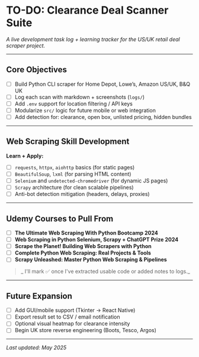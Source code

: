 # TO-DO: Clearance Deal Scanner Suite  
_A live development task log + learning tracker for the US/UK retail deal scraper project._

---

## Core Objectives

- [ ] Build Python CLI scraper for Home Depot, Lowe’s, Amazon US/UK, B&Q UK  
- [ ] Log each scan with markdown + screenshots (`logs/`)  
- [ ] Add `.env` support for location filtering / API keys  
- [ ] Modularize `src/` logic for future mobile or web integration  
- [ ] Add detection for: clearance, open box, unlisted pricing, hidden bundles  

---

## Web Scraping Skill Development

**Learn + Apply:**

- [ ] `requests`, `httpx`, `aiohttp` basics (for static pages)  
- [ ] `BeautifulSoup`, `lxml` (for parsing HTML content)  
- [ ] `Selenium` and `undetected-chromedriver` (for dynamic JS pages)  
- [ ] `Scrapy` architecture (for clean scalable pipelines)  
- [ ] Anti-bot detection mitigation (headers, delays, proxies)  

---

## Udemy Courses to Pull From

- [ ] **The Ultimate Web Scraping With Python Bootcamp 2024**  
- [ ] **Web Scraping in Python Selenium, Scrapy + ChatGPT Prize 2024**  
- [ ] **Scrape the Planet! Building Web Scrapers with Python**  
- [ ] **Complete Python Web Scraping: Real Projects & Tools**  
- [ ] **Scrapy Unleashed: Master Python Web Scraping & Pipelines**  

> _ I'll mark ✅ once I've extracted usable code or added notes to logs._

---

## Future Expansion

- [ ] Add GUI/mobile support (Tkinter → React Native)  
- [ ] Export result set to CSV / email notification  
- [ ] Optional visual heatmap for clearance intensity  
- [ ] Begin UK store reverse engineering (Boots, Tesco, Argos)  

---

_Last updated: May 2025_
